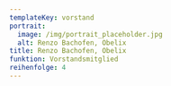 ```yaml
---
templateKey: vorstand
portrait:
  image: /img/portrait_placeholder.jpg
  alt: Renzo Bachofen, Obelix
title: Renzo Bachofen, Obelix
funktion: Vorstandsmitglied
reihenfolge: 4
---
```

